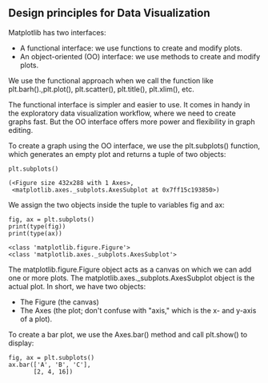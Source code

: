 ## Design principles for Data Visualization

Matplotlib has two interfaces:

- A functional interface: we use functions to create and modify plots.
- An object-oriented (OO) interface: we use methods to create and modify plots.

We use the functional approach when we call the function like plt.barh().,plt.plot(), plt.scatter(), plt.title(), plt.xlim(), etc.

The functional interface is simpler and easier to use. It comes in handy in the exploratory data visualization workflow, where we need to create graphs fast. But the OO interface offers more power and flexibility in graph editing.

To create a graph using the OO interface, we use the plt.subplots() function, which generates an empty plot and returns a tuple of two objects:

    plt.subplots()
    
    (<Figure size 432x288 with 1 Axes>,
     <matplotlib.axes._subplots.AxesSubplot at 0x7ff15c193850>)

We assign the two objects inside the tuple to variables fig and ax:

    fig, ax = plt.subplots()
    print(type(fig))
    print(type(ax))
    
    <class 'matplotlib.figure.Figure'>
    <class 'matplotlib.axes._subplots.AxesSubplot'>
    

The matplotlib.figure.Figure object acts as a canvas on which we can add one or more plots. The matplotlib.axes._subplots.AxesSubplot object is the actual plot. In short, we have two objects:

- The Figure (the canvas)
- The Axes (the plot; don't confuse with "axis," which is the x- and y-axis of a plot).

To create a bar plot, we use the Axes.bar() method and call plt.show() to display:

    fig, ax = plt.subplots()
    ax.bar(['A', 'B', 'C'],
           [2, 4, 16])
